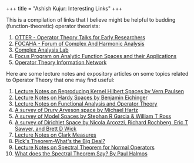 +++
title = "Ashish Kujur: Interesting Links"
+++

This is a compilation of links that I believe might be helpful to budding (function-theoretic) operator theorists:

1. [OTTER - Operator Theory Talks for Early Researchers](https://sites.google.com/view/otter-math/home)
2. [FOCAHA - Forum of Complex And Harmonic Analysis](https://sites.google.com/view/focaha/home?authuser=0)
3. [Complex Analysis Lab](https://site.unibo.it/complex-analysis-lab/en)
4. [Focus Program on Analytic Function Spaces and their Applications](http://www.fields.utoronto.ca/activities/21-22/function)
5. [Operator Theory Information Network](https://operatortheory.org/)

Here are some lecture notes and expository articles on some topics related to Operator Theory that one may find useful:
1. [Lecture Notes on Reproducing Kernel Hilbert Spaces by Vern Paulsen](https://citeseerx.ist.psu.edu/document?repid=rep1&type=pdf&doi=440218056738e05b5ab43679f932a9f33fccee87)
2. [Lecture Notes on Hardy Spaces by Benjamin Eichinger](https://www.asc.tuwien.ac.at/~beiching/teaching/skriptum.pdf)
3. [Lecture Notes on Functional Analysis and Operator Theory](https://pro.univ-lille.fr/fileadmin/user_upload/pages_pros/emmanuel_fricain/cours-M2-2009-2010.pdf)
4. [A survey of Drury Arveson space by Michael Hartz](https://arxiv.org/pdf/2204.01559.pdf)
5. [A survey of Model Spaces by Stephan R Garcia & William T Ross](https://arxiv.org/pdf/1312.5018.pdf)
6. [A survey of Dirichlet Space by Nicola Arcozzi, Richard Rochberg, Eric T Sawyer, and Brett D Wick](https://arxiv.org/pdf/1008.5342.pdf)
7. [Lecture Notes on Clark Measures](https://facultystaff.richmond.edu/~wross/PDF/Clark.pdf)
8. [Pick's Theorem-What's the Big Deal?](https://www.jstor.org/stable/3072342)
9. [Lecture Notes on Spectral Theorem for Normal Operators](https://math.dartmouth.edu/~dana/bookspapers/ln-spec-thm.pdf)
10. [What does the Spectral Theorem Say? By Paul Halmos](http://homepages.math.uic.edu/~furman/4students/halmos.pdf)
